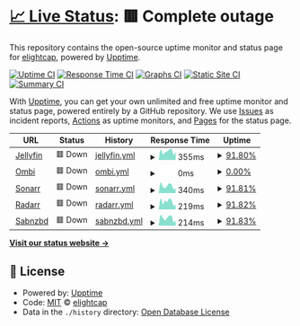 # [📈 Live Status](https://elightcap.github.io/statuspage): <!--live status--> **🟥 Complete outage**

This repository contains the open-source uptime monitor and status page for [elightcap](https://elightcap.github.io/statuspage), powered by [Upptime](https://github.com/upptime/upptime).

[![Uptime CI](https://github.com/elightcap/statuspage/workflows/Uptime%20CI/badge.svg)](https://github.com/elightcap/statuspage/actions?query=workflow%3A%22Uptime+CI%22)
[![Response Time CI](https://github.com/elightcap/statuspage/workflows/Response%20Time%20CI/badge.svg)](https://github.com/elightcap/statuspage/actions?query=workflow%3A%22Response+Time+CI%22)
[![Graphs CI](https://github.com/elightcap/statuspage/workflows/Graphs%20CI/badge.svg)](https://github.com/elightcap/statuspage/actions?query=workflow%3A%22Graphs+CI%22)
[![Static Site CI](https://github.com/elightcap/statuspage/workflows/Static%20Site%20CI/badge.svg)](https://github.com/elightcap/statuspage/actions?query=workflow%3A%22Static+Site+CI%22)
[![Summary CI](https://github.com/elightcap/statuspage/workflows/Summary%20CI/badge.svg)](https://github.com/elightcap/statuspage/actions?query=workflow%3A%22Summary+CI%22)

With [Upptime](https://upptime.js.org), you can get your own unlimited and free uptime monitor and status page, powered entirely by a GitHub repository. We use [Issues](https://github.com/elightcap/statuspage/issues) as incident reports, [Actions](https://github.com/elightcap/statuspage/actions) as uptime monitors, and [Pages](https://elightcap.github.io/statuspage) for the status page.

<!--start: status pages-->
<!-- This summary is generated by Upptime (https://github.com/upptime/upptime) -->
<!-- Do not edit this manually, your changes will be overwritten -->
<!-- prettier-ignore -->
| URL | Status | History | Response Time | Uptime |
| --- | ------ | ------- | ------------- | ------ |
| <img alt="" src="https://icons.duckduckgo.com/ip3/jellyfin.elightcap.com.ico" height="13"> [Jellyfin](https://jellyfin.elightcap.com) | 🟥 Down | [jellyfin.yml](https://github.com/elightcap/statuspage/commits/HEAD/history/jellyfin.yml) | <details><summary><img alt="Response time graph" src="./graphs/jellyfin/response-time-week.png" height="20"> 355ms</summary><br><a href="https://elightcap.github.io/statuspage/history/jellyfin"><img alt="Response time 281" src="https://img.shields.io/endpoint?url=https%3A%2F%2Fraw.githubusercontent.com%2Felightcap%2Fstatuspage%2FHEAD%2Fapi%2Fjellyfin%2Fresponse-time.json"></a><br><a href="https://elightcap.github.io/statuspage/history/jellyfin"><img alt="24-hour response time 0" src="https://img.shields.io/endpoint?url=https%3A%2F%2Fraw.githubusercontent.com%2Felightcap%2Fstatuspage%2FHEAD%2Fapi%2Fjellyfin%2Fresponse-time-day.json"></a><br><a href="https://elightcap.github.io/statuspage/history/jellyfin"><img alt="7-day response time 355" src="https://img.shields.io/endpoint?url=https%3A%2F%2Fraw.githubusercontent.com%2Felightcap%2Fstatuspage%2FHEAD%2Fapi%2Fjellyfin%2Fresponse-time-week.json"></a><br><a href="https://elightcap.github.io/statuspage/history/jellyfin"><img alt="30-day response time 286" src="https://img.shields.io/endpoint?url=https%3A%2F%2Fraw.githubusercontent.com%2Felightcap%2Fstatuspage%2FHEAD%2Fapi%2Fjellyfin%2Fresponse-time-month.json"></a><br><a href="https://elightcap.github.io/statuspage/history/jellyfin"><img alt="1-year response time 265" src="https://img.shields.io/endpoint?url=https%3A%2F%2Fraw.githubusercontent.com%2Felightcap%2Fstatuspage%2FHEAD%2Fapi%2Fjellyfin%2Fresponse-time-year.json"></a></details> | <details><summary><a href="https://elightcap.github.io/statuspage/history/jellyfin">91.80%</a></summary><a href="https://elightcap.github.io/statuspage/history/jellyfin"><img alt="All-time uptime 99.57%" src="https://img.shields.io/endpoint?url=https%3A%2F%2Fraw.githubusercontent.com%2Felightcap%2Fstatuspage%2FHEAD%2Fapi%2Fjellyfin%2Fuptime.json"></a><br><a href="https://elightcap.github.io/statuspage/history/jellyfin"><img alt="24-hour uptime 82.47%" src="https://img.shields.io/endpoint?url=https%3A%2F%2Fraw.githubusercontent.com%2Felightcap%2Fstatuspage%2FHEAD%2Fapi%2Fjellyfin%2Fuptime-day.json"></a><br><a href="https://elightcap.github.io/statuspage/history/jellyfin"><img alt="7-day uptime 91.80%" src="https://img.shields.io/endpoint?url=https%3A%2F%2Fraw.githubusercontent.com%2Felightcap%2Fstatuspage%2FHEAD%2Fapi%2Fjellyfin%2Fuptime-week.json"></a><br><a href="https://elightcap.github.io/statuspage/history/jellyfin"><img alt="30-day uptime 98.11%" src="https://img.shields.io/endpoint?url=https%3A%2F%2Fraw.githubusercontent.com%2Felightcap%2Fstatuspage%2FHEAD%2Fapi%2Fjellyfin%2Fuptime-month.json"></a><br><a href="https://elightcap.github.io/statuspage/history/jellyfin"><img alt="1-year uptime 99.48%" src="https://img.shields.io/endpoint?url=https%3A%2F%2Fraw.githubusercontent.com%2Felightcap%2Fstatuspage%2FHEAD%2Fapi%2Fjellyfin%2Fuptime-year.json"></a></details>
| <img alt="" src="https://icons.duckduckgo.com/ip3/ombi.elightcap.com.ico" height="13"> [Ombi](https://ombi.elightcap.com) | 🟥 Down | [ombi.yml](https://github.com/elightcap/statuspage/commits/HEAD/history/ombi.yml) | <details><summary><img alt="Response time graph" src="./graphs/ombi/response-time-week.png" height="20"> 0ms</summary><br><a href="https://elightcap.github.io/statuspage/history/ombi"><img alt="Response time 342" src="https://img.shields.io/endpoint?url=https%3A%2F%2Fraw.githubusercontent.com%2Felightcap%2Fstatuspage%2FHEAD%2Fapi%2Fombi%2Fresponse-time.json"></a><br><a href="https://elightcap.github.io/statuspage/history/ombi"><img alt="24-hour response time 0" src="https://img.shields.io/endpoint?url=https%3A%2F%2Fraw.githubusercontent.com%2Felightcap%2Fstatuspage%2FHEAD%2Fapi%2Fombi%2Fresponse-time-day.json"></a><br><a href="https://elightcap.github.io/statuspage/history/ombi"><img alt="7-day response time 0" src="https://img.shields.io/endpoint?url=https%3A%2F%2Fraw.githubusercontent.com%2Felightcap%2Fstatuspage%2FHEAD%2Fapi%2Fombi%2Fresponse-time-week.json"></a><br><a href="https://elightcap.github.io/statuspage/history/ombi"><img alt="30-day response time 0" src="https://img.shields.io/endpoint?url=https%3A%2F%2Fraw.githubusercontent.com%2Felightcap%2Fstatuspage%2FHEAD%2Fapi%2Fombi%2Fresponse-time-month.json"></a><br><a href="https://elightcap.github.io/statuspage/history/ombi"><img alt="1-year response time 363" src="https://img.shields.io/endpoint?url=https%3A%2F%2Fraw.githubusercontent.com%2Felightcap%2Fstatuspage%2FHEAD%2Fapi%2Fombi%2Fresponse-time-year.json"></a></details> | <details><summary><a href="https://elightcap.github.io/statuspage/history/ombi">0.00%</a></summary><a href="https://elightcap.github.io/statuspage/history/ombi"><img alt="All-time uptime 54.35%" src="https://img.shields.io/endpoint?url=https%3A%2F%2Fraw.githubusercontent.com%2Felightcap%2Fstatuspage%2FHEAD%2Fapi%2Fombi%2Fuptime.json"></a><br><a href="https://elightcap.github.io/statuspage/history/ombi"><img alt="24-hour uptime 0.00%" src="https://img.shields.io/endpoint?url=https%3A%2F%2Fraw.githubusercontent.com%2Felightcap%2Fstatuspage%2FHEAD%2Fapi%2Fombi%2Fuptime-day.json"></a><br><a href="https://elightcap.github.io/statuspage/history/ombi"><img alt="7-day uptime 0.00%" src="https://img.shields.io/endpoint?url=https%3A%2F%2Fraw.githubusercontent.com%2Felightcap%2Fstatuspage%2FHEAD%2Fapi%2Fombi%2Fuptime-week.json"></a><br><a href="https://elightcap.github.io/statuspage/history/ombi"><img alt="30-day uptime 4.67%" src="https://img.shields.io/endpoint?url=https%3A%2F%2Fraw.githubusercontent.com%2Felightcap%2Fstatuspage%2FHEAD%2Fapi%2Fombi%2Fuptime-month.json"></a><br><a href="https://elightcap.github.io/statuspage/history/ombi"><img alt="1-year uptime 2.52%" src="https://img.shields.io/endpoint?url=https%3A%2F%2Fraw.githubusercontent.com%2Felightcap%2Fstatuspage%2FHEAD%2Fapi%2Fombi%2Fuptime-year.json"></a></details>
| <img alt="" src="https://icons.duckduckgo.com/ip3/sonarr.elightcap.com.ico" height="13"> [Sonarr](https://sonarr.elightcap.com) | 🟥 Down | [sonarr.yml](https://github.com/elightcap/statuspage/commits/HEAD/history/sonarr.yml) | <details><summary><img alt="Response time graph" src="./graphs/sonarr/response-time-week.png" height="20"> 340ms</summary><br><a href="https://elightcap.github.io/statuspage/history/sonarr"><img alt="Response time 313" src="https://img.shields.io/endpoint?url=https%3A%2F%2Fraw.githubusercontent.com%2Felightcap%2Fstatuspage%2FHEAD%2Fapi%2Fsonarr%2Fresponse-time.json"></a><br><a href="https://elightcap.github.io/statuspage/history/sonarr"><img alt="24-hour response time 0" src="https://img.shields.io/endpoint?url=https%3A%2F%2Fraw.githubusercontent.com%2Felightcap%2Fstatuspage%2FHEAD%2Fapi%2Fsonarr%2Fresponse-time-day.json"></a><br><a href="https://elightcap.github.io/statuspage/history/sonarr"><img alt="7-day response time 340" src="https://img.shields.io/endpoint?url=https%3A%2F%2Fraw.githubusercontent.com%2Felightcap%2Fstatuspage%2FHEAD%2Fapi%2Fsonarr%2Fresponse-time-week.json"></a><br><a href="https://elightcap.github.io/statuspage/history/sonarr"><img alt="30-day response time 360" src="https://img.shields.io/endpoint?url=https%3A%2F%2Fraw.githubusercontent.com%2Felightcap%2Fstatuspage%2FHEAD%2Fapi%2Fsonarr%2Fresponse-time-month.json"></a><br><a href="https://elightcap.github.io/statuspage/history/sonarr"><img alt="1-year response time 308" src="https://img.shields.io/endpoint?url=https%3A%2F%2Fraw.githubusercontent.com%2Felightcap%2Fstatuspage%2FHEAD%2Fapi%2Fsonarr%2Fresponse-time-year.json"></a></details> | <details><summary><a href="https://elightcap.github.io/statuspage/history/sonarr">91.81%</a></summary><a href="https://elightcap.github.io/statuspage/history/sonarr"><img alt="All-time uptime 99.37%" src="https://img.shields.io/endpoint?url=https%3A%2F%2Fraw.githubusercontent.com%2Felightcap%2Fstatuspage%2FHEAD%2Fapi%2Fsonarr%2Fuptime.json"></a><br><a href="https://elightcap.github.io/statuspage/history/sonarr"><img alt="24-hour uptime 82.51%" src="https://img.shields.io/endpoint?url=https%3A%2F%2Fraw.githubusercontent.com%2Felightcap%2Fstatuspage%2FHEAD%2Fapi%2Fsonarr%2Fuptime-day.json"></a><br><a href="https://elightcap.github.io/statuspage/history/sonarr"><img alt="7-day uptime 91.81%" src="https://img.shields.io/endpoint?url=https%3A%2F%2Fraw.githubusercontent.com%2Felightcap%2Fstatuspage%2FHEAD%2Fapi%2Fsonarr%2Fuptime-week.json"></a><br><a href="https://elightcap.github.io/statuspage/history/sonarr"><img alt="30-day uptime 98.12%" src="https://img.shields.io/endpoint?url=https%3A%2F%2Fraw.githubusercontent.com%2Felightcap%2Fstatuspage%2FHEAD%2Fapi%2Fsonarr%2Fuptime-month.json"></a><br><a href="https://elightcap.github.io/statuspage/history/sonarr"><img alt="1-year uptime 99.39%" src="https://img.shields.io/endpoint?url=https%3A%2F%2Fraw.githubusercontent.com%2Felightcap%2Fstatuspage%2FHEAD%2Fapi%2Fsonarr%2Fuptime-year.json"></a></details>
| <img alt="" src="https://icons.duckduckgo.com/ip3/radarr.elightcap.com.ico" height="13"> [Radarr](https://radarr.elightcap.com) | 🟥 Down | [radarr.yml](https://github.com/elightcap/statuspage/commits/HEAD/history/radarr.yml) | <details><summary><img alt="Response time graph" src="./graphs/radarr/response-time-week.png" height="20"> 219ms</summary><br><a href="https://elightcap.github.io/statuspage/history/radarr"><img alt="Response time 232" src="https://img.shields.io/endpoint?url=https%3A%2F%2Fraw.githubusercontent.com%2Felightcap%2Fstatuspage%2FHEAD%2Fapi%2Fradarr%2Fresponse-time.json"></a><br><a href="https://elightcap.github.io/statuspage/history/radarr"><img alt="24-hour response time 0" src="https://img.shields.io/endpoint?url=https%3A%2F%2Fraw.githubusercontent.com%2Felightcap%2Fstatuspage%2FHEAD%2Fapi%2Fradarr%2Fresponse-time-day.json"></a><br><a href="https://elightcap.github.io/statuspage/history/radarr"><img alt="7-day response time 219" src="https://img.shields.io/endpoint?url=https%3A%2F%2Fraw.githubusercontent.com%2Felightcap%2Fstatuspage%2FHEAD%2Fapi%2Fradarr%2Fresponse-time-week.json"></a><br><a href="https://elightcap.github.io/statuspage/history/radarr"><img alt="30-day response time 225" src="https://img.shields.io/endpoint?url=https%3A%2F%2Fraw.githubusercontent.com%2Felightcap%2Fstatuspage%2FHEAD%2Fapi%2Fradarr%2Fresponse-time-month.json"></a><br><a href="https://elightcap.github.io/statuspage/history/radarr"><img alt="1-year response time 216" src="https://img.shields.io/endpoint?url=https%3A%2F%2Fraw.githubusercontent.com%2Felightcap%2Fstatuspage%2FHEAD%2Fapi%2Fradarr%2Fresponse-time-year.json"></a></details> | <details><summary><a href="https://elightcap.github.io/statuspage/history/radarr">91.82%</a></summary><a href="https://elightcap.github.io/statuspage/history/radarr"><img alt="All-time uptime 99.51%" src="https://img.shields.io/endpoint?url=https%3A%2F%2Fraw.githubusercontent.com%2Felightcap%2Fstatuspage%2FHEAD%2Fapi%2Fradarr%2Fuptime.json"></a><br><a href="https://elightcap.github.io/statuspage/history/radarr"><img alt="24-hour uptime 82.54%" src="https://img.shields.io/endpoint?url=https%3A%2F%2Fraw.githubusercontent.com%2Felightcap%2Fstatuspage%2FHEAD%2Fapi%2Fradarr%2Fuptime-day.json"></a><br><a href="https://elightcap.github.io/statuspage/history/radarr"><img alt="7-day uptime 91.82%" src="https://img.shields.io/endpoint?url=https%3A%2F%2Fraw.githubusercontent.com%2Felightcap%2Fstatuspage%2FHEAD%2Fapi%2Fradarr%2Fuptime-week.json"></a><br><a href="https://elightcap.github.io/statuspage/history/radarr"><img alt="30-day uptime 98.12%" src="https://img.shields.io/endpoint?url=https%3A%2F%2Fraw.githubusercontent.com%2Felightcap%2Fstatuspage%2FHEAD%2Fapi%2Fradarr%2Fuptime-month.json"></a><br><a href="https://elightcap.github.io/statuspage/history/radarr"><img alt="1-year uptime 99.53%" src="https://img.shields.io/endpoint?url=https%3A%2F%2Fraw.githubusercontent.com%2Felightcap%2Fstatuspage%2FHEAD%2Fapi%2Fradarr%2Fuptime-year.json"></a></details>
| <img alt="" src="https://icons.duckduckgo.com/ip3/sabnzbd.elightcap.com.ico" height="13"> [Sabnzbd](https://sabnzbd.elightcap.com) | 🟥 Down | [sabnzbd.yml](https://github.com/elightcap/statuspage/commits/HEAD/history/sabnzbd.yml) | <details><summary><img alt="Response time graph" src="./graphs/sabnzbd/response-time-week.png" height="20"> 214ms</summary><br><a href="https://elightcap.github.io/statuspage/history/sabnzbd"><img alt="Response time 397" src="https://img.shields.io/endpoint?url=https%3A%2F%2Fraw.githubusercontent.com%2Felightcap%2Fstatuspage%2FHEAD%2Fapi%2Fsabnzbd%2Fresponse-time.json"></a><br><a href="https://elightcap.github.io/statuspage/history/sabnzbd"><img alt="24-hour response time 0" src="https://img.shields.io/endpoint?url=https%3A%2F%2Fraw.githubusercontent.com%2Felightcap%2Fstatuspage%2FHEAD%2Fapi%2Fsabnzbd%2Fresponse-time-day.json"></a><br><a href="https://elightcap.github.io/statuspage/history/sabnzbd"><img alt="7-day response time 214" src="https://img.shields.io/endpoint?url=https%3A%2F%2Fraw.githubusercontent.com%2Felightcap%2Fstatuspage%2FHEAD%2Fapi%2Fsabnzbd%2Fresponse-time-week.json"></a><br><a href="https://elightcap.github.io/statuspage/history/sabnzbd"><img alt="30-day response time 223" src="https://img.shields.io/endpoint?url=https%3A%2F%2Fraw.githubusercontent.com%2Felightcap%2Fstatuspage%2FHEAD%2Fapi%2Fsabnzbd%2Fresponse-time-month.json"></a><br><a href="https://elightcap.github.io/statuspage/history/sabnzbd"><img alt="1-year response time 310" src="https://img.shields.io/endpoint?url=https%3A%2F%2Fraw.githubusercontent.com%2Felightcap%2Fstatuspage%2FHEAD%2Fapi%2Fsabnzbd%2Fresponse-time-year.json"></a></details> | <details><summary><a href="https://elightcap.github.io/statuspage/history/sabnzbd">91.83%</a></summary><a href="https://elightcap.github.io/statuspage/history/sabnzbd"><img alt="All-time uptime 99.40%" src="https://img.shields.io/endpoint?url=https%3A%2F%2Fraw.githubusercontent.com%2Felightcap%2Fstatuspage%2FHEAD%2Fapi%2Fsabnzbd%2Fuptime.json"></a><br><a href="https://elightcap.github.io/statuspage/history/sabnzbd"><img alt="24-hour uptime 82.58%" src="https://img.shields.io/endpoint?url=https%3A%2F%2Fraw.githubusercontent.com%2Felightcap%2Fstatuspage%2FHEAD%2Fapi%2Fsabnzbd%2Fuptime-day.json"></a><br><a href="https://elightcap.github.io/statuspage/history/sabnzbd"><img alt="7-day uptime 91.83%" src="https://img.shields.io/endpoint?url=https%3A%2F%2Fraw.githubusercontent.com%2Felightcap%2Fstatuspage%2FHEAD%2Fapi%2Fsabnzbd%2Fuptime-week.json"></a><br><a href="https://elightcap.github.io/statuspage/history/sabnzbd"><img alt="30-day uptime 98.12%" src="https://img.shields.io/endpoint?url=https%3A%2F%2Fraw.githubusercontent.com%2Felightcap%2Fstatuspage%2FHEAD%2Fapi%2Fsabnzbd%2Fuptime-month.json"></a><br><a href="https://elightcap.github.io/statuspage/history/sabnzbd"><img alt="1-year uptime 99.38%" src="https://img.shields.io/endpoint?url=https%3A%2F%2Fraw.githubusercontent.com%2Felightcap%2Fstatuspage%2FHEAD%2Fapi%2Fsabnzbd%2Fuptime-year.json"></a></details>

<!--end: status pages-->

[**Visit our status website →**](https://elightcap.github.io/statuspage)

## 📄 License

- Powered by: [Upptime](https://github.com/upptime/upptime)
- Code: [MIT](./LICENSE) © [elightcap](https://elightcap.github.io/statuspage)
- Data in the `./history` directory: [Open Database License](https://opendatacommons.org/licenses/odbl/1-0/)
